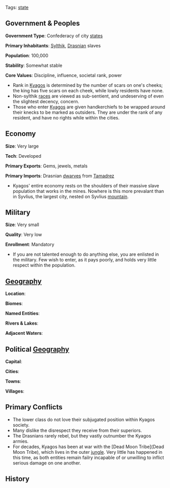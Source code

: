 Tags: [state](States)

## Government & Peoples

**Government Type**: Confederacy of city [states](States)

**Primary Inhabitants**: [Sylthik](Sylthik), [Drasnian](Drasnian) slaves

**Population**: 100,000

**Stability**: Somewhat stable

**Core Values**: Discipline, influence, societal rank, power

- Rank in [Kyagos](Kyagos) is determined by the number of scars on one's cheeks; the king has five scars on each cheek, while lowly residents have none. 
- Non-sylthik [races](Races) are viewed as sub-sentient, and undeserving of even the slightest decency, concern. 
- Those who enter [Kyagos](Kyagos) are given handkerchiefs to be wrapped around their knecks to be marked as outsiders. They are under the rank of any resident, and have no rights while within the cities.


## Economy

**Size**: Very large

**Tech**: Developed

**Primary Exports**: Gems, jewels, metals

**Primary Imports**: Drasnian [dwarves](Dwarves) from [Tamadrez](Tamadrez)

- Kyagos' entire economy rests on the shoulders of their massive slave population that works in the mines. Nowhere is this more prevalant than in Syvlius, the largest city, nested on Syvlius [mountain](Mountains).


## Military

**Size**: Very small

**Quality**: Very low

**Enrollment**: Mandatory

- If you are not talented enough to do anything else, you are enlisted in the military. Few wish to enter, as it pays poorly, and holds very little respect within the population.


## [Geography](Geography)

**Location**: 

**Biomes**: 

**Named Entities**:

**Rivers & Lakes**: 

**Adjacent Waters**: 


## Political [Geography](Geography)

**Capital**: 

**Cities**: 

**Towns**: 

**Villages**: 


## Primary Conflicts

- The lower class do not love their subjugated position within Kyagos society.
- Many dislike the disrespect they receive from their superiors.
- The Drasnians rarely rebel, but they vastly outnumber the Kyagos armies.
- For decades, Kyagos has been at war with the [Dead Moon Tribe](Dead Moon Tribe), which lives in the outer [jungle](Jungles). Very little has happened in this time, as both entities remain failry incapable of or unwilling to inflict serious damage on one another.


## History

